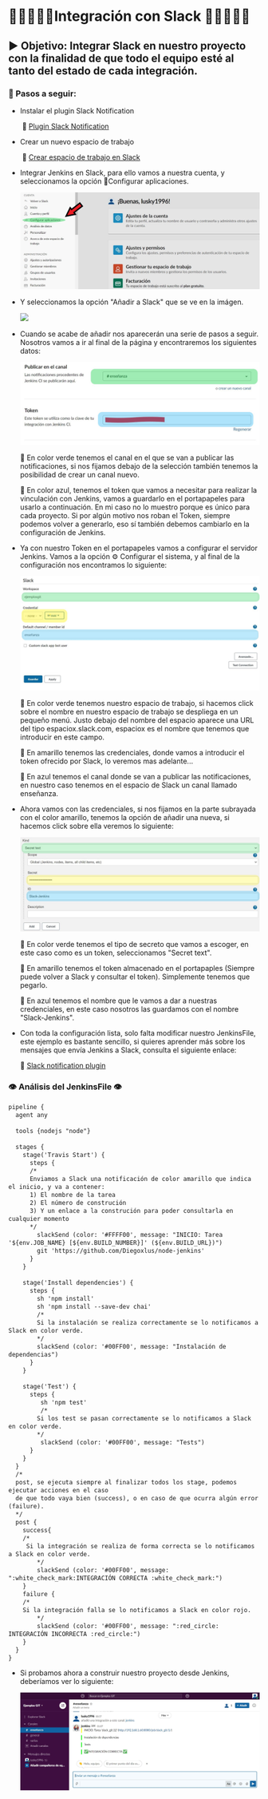 # :family_man_boy_boy::family_man_girl:Integración con Slack :family_man_girl::family_man_boy_boy:

## :arrow_forward: Objetivo: Integrar Slack en nuestro proyecto con la finalidad de que todo el equipo esté al tanto del estado de cada integración.

### :book: Pasos a seguir:

- Instalar el plugin Slack Notification

  ​	:link: ​[Plugin Slack Notification](https://plugins.jenkins.io/slack/)

- Crear un nuevo espacio de trabajo

  ​	:link: [Crear espacio de trabajo en Slack](https://slack.com/get-started#/create)

- Integrar Jenkins en Slack, para ello vamos a nuestra cuenta, y seleccionamos la opción :electric_plug:Configurar aplicaciones.

  ![](img/AjustesSlack.jpg)

- Y seleccionamos la opción "Añadir a Slack" que se ve en la imágen.

  ![](img/AñadirJenkins.JPG)



- Cuando se acabe de añadir nos aparecerán una serie de pasos a seguir. Nosotros vamos a ir al final de la página y encontraremos los siguientes datos:

   ![](img/KeySlack.JPG)

  :green_heart: En color verde tenemos el canal en el que se van a publicar las notificaciones, si nos fijamos debajo de la selección también tenemos la posibilidad de crear un canal nuevo.

  :blue_heart: En color azul, tenemos el token que vamos a necesitar para realizar la vinculación con Jenkins, vamos a guardarlo en el portapapeles para usarlo a continuación. En mi caso no lo muestro porque es único para cada proyecto. Si por algún motivo nos roban el Token, siempre podemos volver a generarlo, eso sí también debemos cambiarlo en la configuración de Jenkins.

  

- Ya con nuestro Token en el portapapeles vamos a configurar el servidor Jenkins. Vamos a la opción :gear: Configurar el sistema, y al final de la configuración nos encontramos lo siguiente:

  ![](img/SlackWithOutCredentials.JPG)

  :green_heart: En color verde tenemos nuestro espacio de trabajo, si hacemos click sobre el nombre en nuestro espacio de trabajo se despliega en un pequeño menú. Justo debajo del nombre del espacio aparece una URL del tipo espaciox.slack.com, espaciox es el nombre que tenemos que introducir en este campo.

  :yellow_heart: En amarillo tenemos las credenciales, donde vamos a introducir el token ofrecido por Slack, lo veremos mas adelante...

  :blue_heart: En azul tenemos el canal donde se van a publicar las notificaciones, en nuestro caso tenemos en el espacio de Slack un canal llamado enseñanza.

  

- Ahora vamos con las credenciales, si nos fijamos en la parte subrayada con el color amarillo, tenemos la opción de añadir una nueva, si hacemos click sobre ella veremos lo siguiente:

  ![](img/AddSecretSlack.JPG)

  

  :green_heart: En color verde tenemos el tipo de secreto que vamos a escoger, en este caso como es un token, seleccionamos "Secret text".

  :yellow_heart: En amarillo tenemos el token almacenado en el portapaples (Siempre puede volver a Slack y consultar el token). Simplemente tenemos que pegarlo.

  :blue_heart: En azul tenemos el nombre que le vamos a dar a nuestras credenciales, en este caso nosotros las guardamos con el nombre "Slack-Jenkins".

  

- Con toda la configuración lista, solo falta modificar nuestro JenkinsFile, este ejemplo es bastante sencillo, si quieres aprender más sobre los mensajes que envía Jenkins a Slack, consulta el siguiente enlace:

  :link: [Slack notification plugin](https://www.jenkins.io/doc/pipeline/steps/slack/#slacksend-send-slack-message)



### 	:eye: Análisis del JenkinsFile :eye:

```
pipeline {
  agent any
    
  tools {nodejs "node"}
    
  stages {
    stage('Travis Start') {
      steps {
      /*
      Enviamos a Slack una notificación de color amarillo que indica el inicio, y va a contener:
      1) El nombre de la tarea
      2) El número de construción
      3) Y un enlace a la construción para poder consultarla en cualquier momento
      */
        slackSend (color: '#FFFF00', message: "INICIO: Tarea '${env.JOB_NAME} [${env.BUILD_NUMBER}]' (${env.BUILD_URL})")
        git 'https://github.com/Diegoxlus/node-jenkins'
      }
    }
        
    stage('Install dependencies') {
      steps {
        sh 'npm install'
        sh 'npm install --save-dev chai'
        /*
        Si la instalación se realiza correctamente se lo notificamos a Slack en color verde.
        */
        slackSend (color: '#00FF00', message: "Instalación de dependencias")
      }
    }
     
    stage('Test') {
      steps {
         sh 'npm test'
         /*
        Si los test se pasan correctamente se lo notificamos a Slack en color verde.
        */
         slackSend (color: '#00FF00', message: "Tests")
      }
    }      
  }
  /*
  post, se ejecuta siempre al finalizar todos los stage, podemos ejecutar acciones en el caso
  de que todo vaya bien (success), o en caso de que ocurra algún error (failure).
  */
  post {
    success{
    /*
     Si la integración se realiza de forma correcta se lo notificamos a Slack en color verde.
        */
        slackSend (color: '#00FF00', message: ":white_check_mark:INTEGRACIÓN CORRECTA :white_check_mark:")
    }
    failure {
    /*
    Si la integración falla se lo notificamos a Slack en color rojo.
        */
        slackSend (color: '#00FF00', message: ":red_circle: INTEGRACIÓN INCORRECTA :red_circle:")
    }
  }
}
```



- Si probamos ahora a construir nuestro proyecto desde Jenkins, deberíamos ver lo siguiente:

  ![](img/SlackOK.JPG)
